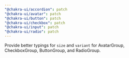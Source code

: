 ```yaml
---
"@chakra-ui/accordion": patch
"@chakra-ui/avatar": patch
"@chakra-ui/button": patch
"@chakra-ui/checkbox": patch
"@chakra-ui/input": patch
"@chakra-ui/radio": patch
---
```


Provide better typings for `size` and `variant` for AvatarGroup, CheckboxGroup,
ButtonGroup, and RadioGroup.
